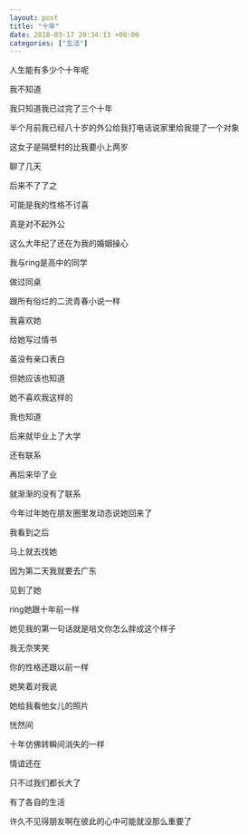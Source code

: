 ```yaml
---
layout: post
title: "十年"
date: 2018-03-17 20:34:13 +08:00
categories: ["生活"]
---
```


人生能有多少个十年呢

我不知道

我只知道我已过完了三个十年

半个月前我已经八十岁的外公给我打电话说家里给我提了一个对象

这女子是隔壁村的比我要小上两岁

聊了几天

后来不了了之

可能是我的性格不讨喜

真是对不起外公

这么大年纪了还在为我的婚姻操心

我与ring是高中的同学

做过同桌

跟所有俗烂的二流青春小说一样

我喜欢她

给她写过情书

虽没有亲口表白

但她应该也知道

她不喜欢我这样的

我也知道

后来就毕业上了大学

还有联系

再后来毕了业

就渐渐的没有了联系

今年过年她在朋友圈里发动态说她回来了

我看到之后

马上就去找她

因为第二天我就要去广东

见到了她

ring她跟十年前一样

她见我的第一句话就是培文你怎么胖成这个样子

我无奈笑笑

你的性格还跟以前一样

她笑着对我说

她给我看他女儿的照片

恍然间

十年仿佛转瞬间消失的一样

情谊还在

只不过我们都长大了

有了各自的生活

许久不见得朋友啊在彼此的心中可能就没那么重要了